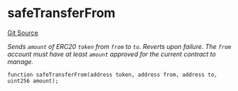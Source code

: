 # safeTransferFrom
[Git Source](https://github.com/zammdefi/ZAMM/blob/481ee36d21c44278ddb95f69fd35779cb4598874/src/utils/TransferHelper.sol)

*Sends `amount` of ERC20 `token` from `from` to `to`.
Reverts upon failure.
The `from` account must have at least `amount` approved for
the current contract to manage.*


```solidity
function safeTransferFrom(address token, address from, address to, uint256 amount);
```

